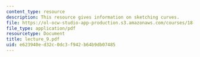 ```yaml
---
content_type: resource
description: This resource gives information on sketching curves.
file: https://ol-ocw-studio-app-production.s3.amazonaws.com/courses/18-01-single-variable-calculus-fall-2005/e623940ed32c0dc3f942b64b9db07485_lecture_9.pdf
file_type: application/pdf
resourcetype: Document
title: lecture_9.pdf
uid: e623940e-d32c-0dc3-f942-b64b9db07485
---
```

